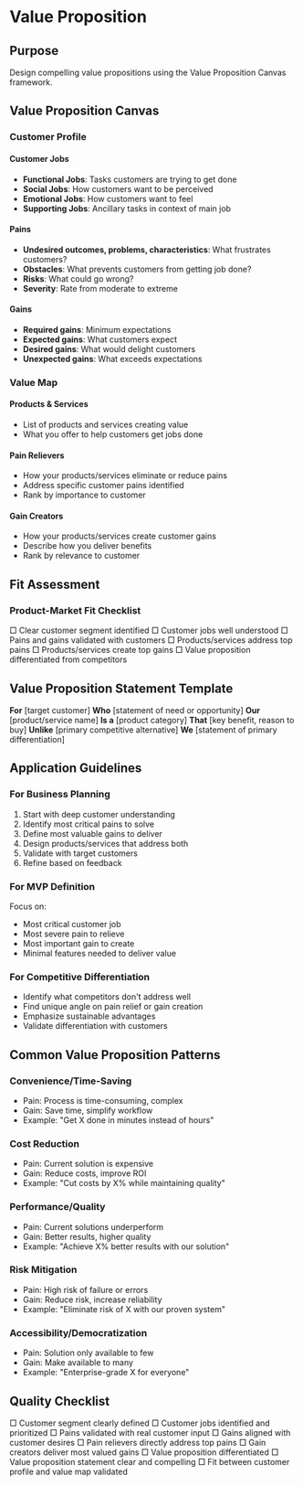 # Value Proposition

## Purpose

Design compelling value propositions using the Value Proposition Canvas framework.

## Value Proposition Canvas

### Customer Profile

#### Customer Jobs
- **Functional Jobs**: Tasks customers are trying to get done
- **Social Jobs**: How customers want to be perceived
- **Emotional Jobs**: How customers want to feel
- **Supporting Jobs**: Ancillary tasks in context of main job

#### Pains
- **Undesired outcomes, problems, characteristics**: What frustrates customers?
- **Obstacles**: What prevents customers from getting job done?
- **Risks**: What could go wrong?
- **Severity**: Rate from moderate to extreme

#### Gains
- **Required gains**: Minimum expectations
- **Expected gains**: What customers expect
- **Desired gains**: What would delight customers
- **Unexpected gains**: What exceeds expectations

### Value Map

#### Products & Services
- List of products and services creating value
- What you offer to help customers get jobs done

#### Pain Relievers
- How your products/services eliminate or reduce pains
- Address specific customer pains identified
- Rank by importance to customer

#### Gain Creators
- How your products/services create customer gains
- Describe how you deliver benefits
- Rank by relevance to customer

## Fit Assessment

### Product-Market Fit Checklist
□ Clear customer segment identified
□ Customer jobs well understood
□ Pains and gains validated with customers
□ Products/services address top pains
□ Products/services create top gains
□ Value proposition differentiated from competitors

## Value Proposition Statement Template

**For** [target customer]
**Who** [statement of need or opportunity]
**Our** [product/service name]
**Is a** [product category]
**That** [key benefit, reason to buy]
**Unlike** [primary competitive alternative]
**We** [statement of primary differentiation]

## Application Guidelines

### For Business Planning
1. Start with deep customer understanding
2. Identify most critical pains to solve
3. Define most valuable gains to deliver
4. Design products/services that address both
5. Validate with target customers
6. Refine based on feedback

### For MVP Definition
Focus on:
- Most critical customer job
- Most severe pain to relieve
- Most important gain to create
- Minimal features needed to deliver value

### For Competitive Differentiation
- Identify what competitors don't address well
- Find unique angle on pain relief or gain creation
- Emphasize sustainable advantages
- Validate differentiation with customers

## Common Value Proposition Patterns

### Convenience/Time-Saving
- Pain: Process is time-consuming, complex
- Gain: Save time, simplify workflow
- Example: "Get X done in minutes instead of hours"

### Cost Reduction
- Pain: Current solution is expensive
- Gain: Reduce costs, improve ROI
- Example: "Cut costs by X% while maintaining quality"

### Performance/Quality
- Pain: Current solutions underperform
- Gain: Better results, higher quality
- Example: "Achieve X% better results with our solution"

### Risk Mitigation
- Pain: High risk of failure or errors
- Gain: Reduce risk, increase reliability
- Example: "Eliminate risk of X with our proven system"

### Accessibility/Democratization
- Pain: Solution only available to few
- Gain: Make available to many
- Example: "Enterprise-grade X for everyone"

## Quality Checklist

□ Customer segment clearly defined
□ Customer jobs identified and prioritized
□ Pains validated with real customer input
□ Gains aligned with customer desires
□ Pain relievers directly address top pains
□ Gain creators deliver most valued gains
□ Value proposition differentiated
□ Value proposition statement clear and compelling
□ Fit between customer profile and value map validated

